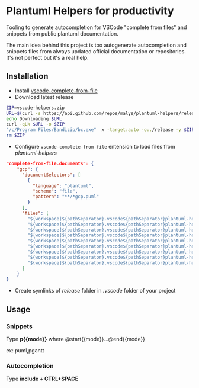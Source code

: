 # Plantuml Helpers for productivity

Tooling to generate autocompletion for VSCode "complete from files"  and snippets from public plantuml documentation.

The main idea behind this project is too autogenerate autocompletion and snippets files from always updated official documentation or repositories.
It's not perfect but it's  a real help.

## Installation

* Install [vscode-complete-from-file](https://github.com/rioj7/vscode-complete-from-file)
* Download latest release

```sh
ZIP=vscode-helpers.zip
URL=$(curl -s https://api.github.com/repos/malys/plantuml-helpers/releases/latest | grep "browser_download_url" | cut -d : -f 2,3 | tr -d \" )
echo Downloading $URL
curl -qLk $URL -o $ZIP
"/c/Program Files/Bandizip/bc.exe"  x -target:auto -o:./release -y $ZIP
rm $ZIP

```
* Configure `vscode-complete-from-file` entension to load files from *plantuml-helpers*
```json
"complete-from-file.documents": {
    "gcp": {
      "documentSelectors": [
        {
          "language": "plantuml",
          "scheme": "file",
          "pattern": "**/*gcp.puml"
        }
      ],
      "files": [
        "${workspace]${pathSeparator}.vscode${pathSeparator}plantuml-helpers${pathSeparator}plantuml-C4.complete",
        "${workspace]${pathSeparator}.vscode${pathSeparator}plantuml-helpers${pathSeparator}plantuml-themes.complete",
        "${workspace]${pathSeparator}.vscode${pathSeparator}plantuml-helpers${pathSeparator}plantuml-awslib14.complete",
        "${workspace]${pathSeparator}.vscode${pathSeparator}plantuml-helpers${pathSeparator}plantuml-gcp.complete",
        "${workspace]${pathSeparator}.vscode${pathSeparator}plantuml-helpers${pathSeparator}plantuml-tupadr3.complete",
        "${workspace]${pathSeparator}.vscode${pathSeparator}plantuml-helpers${pathSeparator}plantuml-material.complete",
        "${workspace]${pathSeparator}.vscode${pathSeparator}plantuml-helpers${pathSeparator}plantuml-logos.complete",
        "${workspace]${pathSeparator}.vscode${pathSeparator}plantuml-helpers${pathSeparator}plantuml-office.complete",
        "${workspace]${pathSeparator}.vscode${pathSeparator}plantuml-helpers${pathSeparator}plantuml-k8s.complete"
      ]
    }
}
```
* Create symlinks of *release* folder in *.vscode* folder of your project

## Usage

### Snippets

Type **p{{mode}}** where @start{{mode}}...@end{{mode}}

ex: puml,pgantt

### Autocompletion

Type **include + CTRL+SPACE**